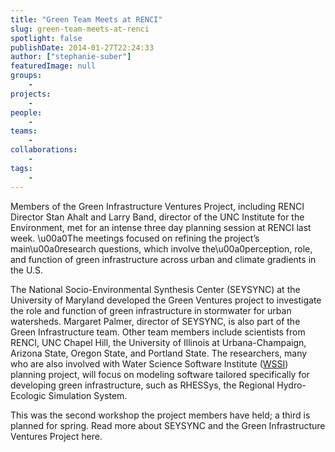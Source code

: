 ```yaml
---
title: "Green Team Meets at RENCI"
slug: green-team-meets-at-renci
spotlight: false
publishDate: 2014-01-27T22:24:33
author: ["stephanie-suber"]
featuredImage: null
groups:
    - 
projects:
    - 
people:
    - 
teams: 
    - 
collaborations:
    - 
tags:
    - 
---
```

<p>Members of the Green Infrastructure Ventures Project, including RENCI Director Stan Ahalt and Larry Band, director of the UNC Institute for the Environment, met for an intense three day planning session at RENCI last week. \u00a0The meetings focused on refining the project&#8217;s main\u00a0research questions, which involve the\u00a0perception, role, and function of green infrastructure across urban and climate gradients in the U.S.</p>
<p>The National Socio-Environmental Synthesis Center (SEYSYNC) at the University of Maryland developed the Green Ventures project to investigate the role and function of green infrastructure in stormwater for urban watersheds. Margaret Palmer, director of SEYSYNC, is also part of the Green Infrastructure team. Other team members include scientists from RENCI, UNC Chapel Hill, the University of Illinois at Urbana-Champaign, Arizona State, Oregon State, and Portland State. The researchers, many who are also involved with Water Science Software Institute (<a title="WSSI" href="https://www.renci.org/research/water-science-software-institute/">WSSI</a>) planning project, will focus on modeling software tailored specifically for developing green infrastructure, such as RHESSys, the Regional Hydro-Ecologic Simulation System.</p>
<p>This was the second workshop the project members have held; a third is planned for spring. Read more about SEYSYNC and the Green Infrastructure Ventures Project here.</p>
<!-- AddThis Advanced Settings generic via filter on the_content --><!-- AddThis Share Buttons generic via filter on the_content -->
